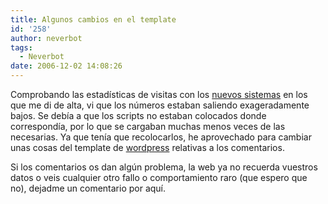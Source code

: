 ```yaml
---
title: Algunos cambios en el template
id: '258'
author: neverbot
tags:
  - Neverbot
date: 2006-12-02 14:08:26
---
```


Comprobando las estadísticas de visitas con los [nuevos sistemas](https://www.neverbot.com/neverbot/estadisticas-de-noviembre-4-meses-de-neverbot/) en los que me di de alta, vi que los números estaban saliendo exageradamente bajos. Se debía a que los scripts no estaban colocados donde correspondía, por lo que se cargaban muchas menos veces de las necesarias. Ya que tenía que recolocarlos, he aprovechado para cambiar unas cosas del template de [wordpress](http://wordpress.com/) relativas a los comentarios.

Si los comentarios os dan algún problema, la web ya no recuerda vuestros datos o veis cualquier otro fallo o comportamiento raro (que espero que no), dejadme un comentario por aquí.